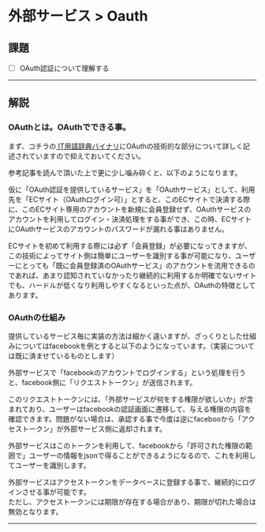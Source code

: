 # 外部サービス > Oauth

## 課題

- [ ] OAuth認証について理解する

---

## 解説

<a name="about"></a>
### OAuthとは。OAuthでできる事。

まず、コチラの[ IT用語辞典バイナリ](http://www.weblio.jp/content/OAuth)にOAuthの技術的な部分について詳しく記述されていますので抑えておいてください。

参考記事を読んで頂いた上で更に少し噛み砕くと、以下のようになります。

仮に「OAuth認証を提供しているサービス」を「OAuthサービス」として、利用先を「ECサイト（OAuthログイン可）」とすると、このECサイトで決済する際に、このECサイト専用のアカウントを新規に会員登録せず、OAuthサービスのアカウントを利用してログイン・決済処理をする事ができ、この時、ECサイトにOAuthサービスのアカウントのパスワードが漏れる事はありません。

ECサイトを初めて利用する際には必ず「会員登録」が必要になってきますが、この技術によってサイト側は簡単にユーザーを識別する事が可能になり、ユーザーにとっても「既に会員登録済のOAuthサービス」のアカウントを流用できるのであれば、あまり認知されていなかったり継続的に利用するか明確でないサイトでも、ハードルが低くなり利用しやすくなるといった点が、OAuthの特徴としてあります。

<a name="howitworks"></a>
### OAuthの仕組み

提供しているサービス毎に実装の方法は細かく違いますが、ざっくりとした仕組みについてはfacebookを例とすると以下のようになっています。（実装については既に済ませているものとします）

外部サービスで「facebookのアカウントでログインする」という処理を行うと、facebook側に「リクエストトークン」が送信されます。

このリクエストトークンには、「外部サービスが何をする権限が欲しいか」が含まれており、ユーザーはfacebookの認証画面に遷移して、与える権限の内容を確認できます。問題がない場合は、承認する事で今度は逆にfacebooから「アクセストークン」が外部サービス側に返却されます。

外部サービスはこのトークンを利用して、facebookから「許可された権限の範囲で」ユーザーの情報をjsonで得ることができるようになるので、これを利用してユーザーを識別します。

外部サービスはアクセストークンをデータベースに登録する事で、継続的にログインさせる事が可能です。  
ただし、アクセストークンには期限が存在する場合があり、期限が切れた場合は無効となります。

---